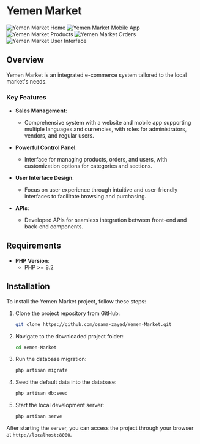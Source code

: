 # Yemen Market

![Yemen Market Home](https://osamazayed.com/images/portfolio-2-6.webp)
![Yemen Market Mobile App](https://osamazayed.com/images/portfolio-2-2.webp)
![Yemen Market Products](https://osamazayed.com/images/portfolio-2-3.webp)
![Yemen Market Orders](https://osamazayed.com/images/portfolio-2-4.webp)
![Yemen Market User Interface](https://osamazayed.com/images/portfolio-2-5.webp)

## Overview

Yemen Market is an integrated e-commerce system tailored to the local market's needs.

### Key Features

- **Sales Management**: 
  - Comprehensive system with a website and mobile app supporting multiple languages and currencies, with roles for administrators, vendors, and regular users.

- **Powerful Control Panel**: 
  - Interface for managing products, orders, and users, with customization options for categories and sections.

- **User Interface Design**: 
  - Focus on user experience through intuitive and user-friendly interfaces to facilitate browsing and purchasing.

- **APIs**: 
  - Developed APIs for seamless integration between front-end and back-end components.

## Requirements

- **PHP Version**: 
  - PHP >= 8.2

## Installation

To install the Yemen Market project, follow these steps:

1. Clone the project repository from GitHub:
   ```bash
   git clone https://github.com/osama-zayed/Yemen-Market.git
   ```

2. Navigate to the downloaded project folder:
   ```bash
   cd Yemen-Market
   ```

3. Run the database migration:
   ```bash
   php artisan migrate
   ```

4. Seed the default data into the database:
   ```bash
   php artisan db:seed
   ```

5. Start the local development server:
   ```bash
   php artisan serve
   ```

After starting the server, you can access the project through your browser at `http://localhost:8000`.

